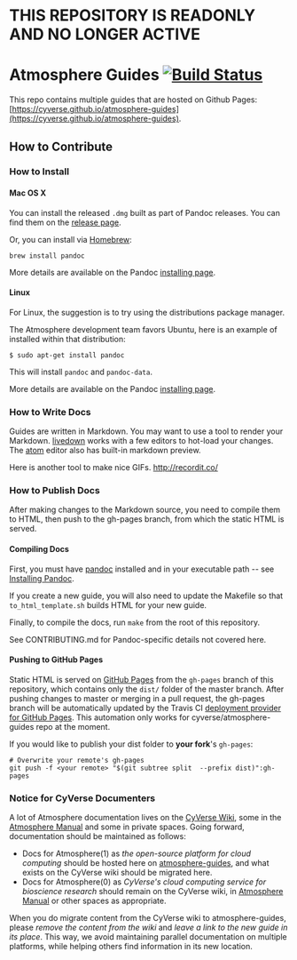 # THIS REPOSITORY IS READONLY AND NO LONGER ACTIVE

# Atmosphere Guides [![Build Status](https://travis-ci.org/cyverse/atmosphere-guides.svg?branch=master)](https://travis-ci.org/cyverse/atmosphere-guides)

This repo contains multiple guides that are hosted on Github Pages:
[https://cyverse.github.io/atmosphere-guides](https://cyverse.github.io/atmosphere-guides).


## How to Contribute

### How to Install


#### Mac OS X

You can install the released `.dmg` built as part of Pandoc releases. You can find them on the [release page](https://github.com/jgm/pandoc/releases/latest).

Or, you can install via [Homebrew](https://brew.sh/):

```
brew install pandoc
```

More details are available on the Pandoc [installing page](http://pandoc.org/installing.html#mac-os-x).

#### Linux

For Linux, the suggestion is to try using the distributions package manager.

The Atmosphere development team favors Ubuntu, here is an example of installed within that distribution:

```
$ sudo apt-get install pandoc
```

This will install `pandoc` and `pandoc-data`.

More details are available on the Pandoc [installing page](http://pandoc.org/installing.html#linux).


### How to Write Docs
Guides are written in Markdown. You may want to use a tool to render your Markdown. [livedown](https://github.com/shime/livedown) works with a few editors to hot-load your changes. The [atom](https://atom.io/) editor also has built-in markdown preview.

Here is another tool to make nice GIFs.
http://recordit.co/


### How to Publish Docs
After making changes to the Markdown source, you need to compile them to HTML, then push to the gh-pages branch, from which the static HTML is served.


#### Compiling Docs
First, you must have [pandoc](http://pandoc.org/) installed and in your executable path -- see [Installing Pandoc](http://pandoc.org/installing.html).

If you create a new guide, you will also need to update the Makefile so that `to_html_template.sh` builds HTML for your new guide.

Finally, to compile the docs, run `make` from the root of this repository.

See CONTRIBUTING.md for Pandoc-specific details not covered here.


#### Pushing to GitHub Pages

Static HTML is served on [GitHub Pages](https://pages.github.com/) from the `gh-pages` branch of this repository, which contains only the `dist/` folder of the master branch. After pushing changes to master or merging in a pull request, the gh-pages branch will be automatically updated by the Travis CI [deployment provider for GitHub Pages](https://docs.travis-ci.com/user/deployment/pages/). This automation only works for cyverse/atmosphere-guides repo at the moment.

If you would like to publish your dist folder to **your fork**'s `gh-pages`:
```
# Overwrite your remote's gh-pages
git push -f <your remote> "$(git subtree split  --prefix dist)":gh-pages
```

### Notice for CyVerse Documenters
A lot of Atmosphere documentation lives on the [CyVerse Wiki](https://pods.iplantcollaborative.org/wiki/dashboard.action), some in the [Atmosphere Manual](https://pods.iplantcollaborative.org/wiki/display/atmman/Atmosphere+Manual+Table+of+Contents) and some in private spaces. Going forward, documentation should be maintained as follows:

- Docs for Atmosphere(1) as *the open-source platform for cloud computing* should be hosted here on [atmosphere-guides](https://cyverse.github.io/atmosphere-guides), and what exists on the CyVerse wiki should be migrated here.
- Docs for Atmosphere(0) as *CyVerse's cloud computing service for bioscience research* should remain on the CyVerse wiki, in [Atmosphere Manual](https://pods.iplantcollaborative.org/wiki/display/atmman/Atmosphere+Manual+Table+of+Contents) or other spaces as appropriate.

When you do migrate content from the CyVerse wiki to atmosphere-guides, please *remove the content from the wiki* and *leave a link to the new guide in its place*. This way, we avoid maintaining parallel documentation on multiple platforms, while helping others find information in its new location.
